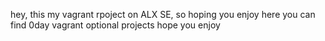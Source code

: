 hey, this my vagrant rpoject on ALX SE, so hoping you enjoy
here you can find 0day vagrant optional projects
hope you enjoy

